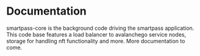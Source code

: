# Documentation

smartpass-core is the background code driving the smartpass application. This code base features a load balancer to avalanchego service nodes, storage for handling nft functionality and more. More documentation to come.
